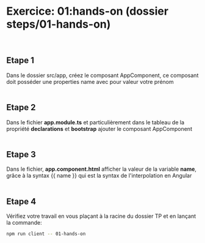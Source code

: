 # Exercice: 01:hands-on (dossier steps/01-hands-on)

<br>

## Etape 1

Dans le dossier src/app, créez le composant AppComponent, ce composant doit posséder une properties name avec pour valeur votre prénom
<br><br>

## Etape 2

Dans le fichier **app.module.ts** et particulièrement dans le tableau de la propriété **declarations** et **bootstrap** ajouter le composant AppComponent
<br><br>

## Etape 3

Dans le fichier, **app.component.html** afficher la valeur de la variable **name**, grâce à la syntax {{ name }} qui est la syntax de l'interpolation en Angular
<br><br>

## Etape 4

Vérifiez votre travail en vous plaçant à la racine du dossier TP et en lançant la commande:

```bash
npm run client -- 01-hands-on
```
